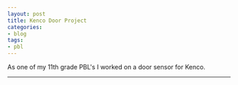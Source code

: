 ```yaml
---
layout: post
title: Kenco Door Project
categories:
- blog
tags:
- pbl
---
```


As one of my 11th grade PBL's I worked on a door sensor for Kenco.

---
